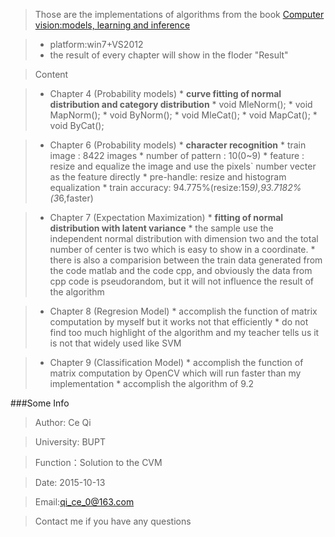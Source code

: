 >Those are the implementations of algorithms from the book [Computer vision:models, learning and inference](http://computervisionmodels.com/) 

> * platform:win7+VS2012
> * the result of every chapter will show in the floder "Result"

>Content

> * Chapter 4 (Probability models)
    * __curve fitting of normal distribution and category distribution__
    * void MleNorm();
    * void MapNorm();
    * void ByNorm();
    * void MleCat();
    * void MapCat();
    * void ByCat();
    
    
> * Chapter 6 (Probability models)
    * __character recognition__ 
    * train image : 8422 images
    * number of pattern : 10(0~9)
    * feature : resize and equalize the image and use the pixels` number vecter as the feature directly
    * pre-handle: resize and histogram equalization
    * train accuracy: 94.775%(resize:15*9),93.7182%(3*6,faster)
    
    
> * Chapter 7 (Expectation Maximization)
    * __fitting of normal distribution with latent variance__ 
    * the sample use the independent normal distribution with dimension two and the total number of center is two which is easy to show in a coordinate.
    * there is also a comparision between the train data generated from the code matlab and the code cpp, and obviously the data from cpp code is pseudorandom, but it will not influence the result of the algorithm


> * Chapter 8 (Regresion Model)
    * accomplish the function of matrix computation by myself but it works not that efficiently
    * do not find too much highlight of the algorithm and my teacher tells us it is not that widely used like SVM

> * Chapter 9 (Classification Model)
    * accomplish the function of matrix computation by OpenCV which will run faster than my implementation
    * accomplish the algorithm of 9.2
    

###Some Info

>Author: Ce Qi

>University: BUPT

>Function：Solution to the CVM

>Date: 2015-10-13

>Email:qi_ce_0@163.com

>Contact me if you have any questions